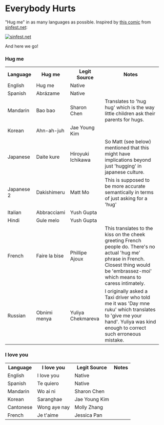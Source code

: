 Everybody Hurts
==============

"Hug me" in as many languages as possible.  Inspired by [this comic](http://www.sinfest.net/archive_page.php?comicID=2917) from [sinfest.net](http://www.sinfest.net):

[![sinfest.net](http://sinfest.net/comikaze/comics/2008-08-31.gif)](http://www.sinfest.net/archive_page.php?comicID=2917)

And here we go!

### Hug me
<table>
<tr>
<th>Language</th>
<th>Hug me</th>
<th>Legit Source</th>
<th>Notes</th>
</tr>
<tr>
<td>English</td>
<td>Hug me</td>
<td>Native</td>
<td></td>
</tr>
<tr>
<td>Spanish</td>
<td>Abrázame</td>
<td>Native</td>
<td></td>
</tr>
<tr>
<td>Mandarin</td>
<td>Bao bao</td>
<td>Sharon Chen</td>
<td>Translates to 'hug hug' which is the way little children ask their parents for hugs.</td>
</tr>
<tr>
<td>Korean</td>
<td>Ahn-ah-juh</td>
<td>Jae Young Kim</td>
<td></td>
</tr>
<tr>
<td>Japanese</td>
<td>Daite kure</td>
<td>Hiroyuki Ichikawa</td>
<td>So Matt (see below) mentioned that this might have implications beyond just 'hugging' in japanese culture.</td>
</tr>
<tr>
<td>Japanese 2</td>
<td>Dakishimeru</td>
<td>Matt Mo</td>
<td>This is supposed to be more accurate semantically in terms of just asking for a 'hug'</td>
</tr>
<tr>
<td>Italian</td>
<td>Abbracciami</td>
<td>Yush Gupta</td>
<td></td>
</tr>
<tr>
<td>Hindi</td>
<td>Gule melo</td>
<td>Yush Gupta</td>
<td></td>
</tr>
<tr>
<td>French</td>
<td>Faire la bise</td>
<td>Phillipe Ajoux</td>
<td>This translates to the kiss on the cheek greeting French people do.  There's no actual 'hug me' phrase in French.  Closest thing would be 'embrassez-moi' which means to caress intimately.</td>
</tr>
<tr>
<td>Russian</td>
<td>Obnimi menya</td>
<td>Yuliya Chekmareva</td>
<td>I originally asked a Taxi driver who told me it was 'Day mne ruku' which translates to 'give me your hand'.  Yuliya was kind enough to correct such erroneous mistake.</td>
</tr>
</table>


### I love you
<table>
<tr>
<th>Language</th>
<th>I love you</th>
<th>Legit Source</th>
<th>Notes</th>
</tr>
<tr>
<td>English</td>
<td>I love you</td>
<td>Native</td>
<td></td>
</tr>
<tr>
<td>Spanish</td>
<td>Te quiero</td>
<td>Native</td>
<td></td>
</tr>
<tr>
<td>Mandarin</td>
<td>Wo ai ni</td>
<td>Sharon Chen</td>
<td></td>
</tr>
<tr>
<td>Korean</td>
<td>Saranghae</td>
<td>Jae Young Kim</td>
<td></td>
</tr>
<tr>
<td>Cantonese</td>
<td>Wong aye nay</td>
<td>Molly Zhang</td>
<td></td>
</tr>
<tr>
<td>French</td>
<td>Je t'aime</td>
<td>Jessica Pan</td>
<td></td>
</tr>
</table>
